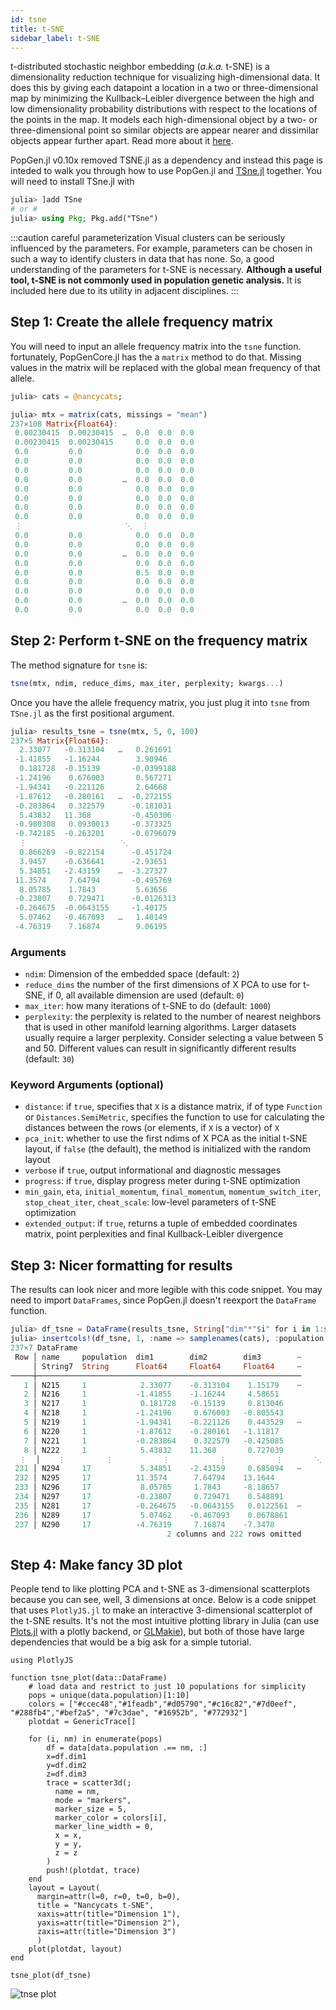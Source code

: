 ```yaml
---
id: tsne
title: t-SNE
sidebar_label: t-SNE
---
```


t-distributed stochastic neighbor embedding (_a.k.a._ t-SNE) is a dimensionality reduction technique for visualizing high-dimensional data. It does this by giving each datapoint a location in a two or three-dimensional map by minimizing the Kullback–Leibler divergence between the high and low dimensionality probability distributions with respect to the locations of the points in the map. It models each high-dimensional object by a two- or three-dimensional point so similar objects are appear nearer and dissimilar objects appear further apart. Read more about it [here](https://en.wikipedia.org/wiki/T-distributed_stochastic_neighbor_embedding).

PopGen.jl v0.10x removed TSNE.jl as a dependency and instead this page is inteded to walk you through how to use PopGen.jl and [TSne.jl](https://github.com/lejon/TSne.jl) together. You will need to install TSne.jl with

```julia
julia> ]add TSne
# or #
julia> using Pkg; Pkg.add("TSne")
```


:::caution careful parameterization
Visual clusters can be seriously influenced by the parameters. For example, parameters can be chosen in such a way to identify clusters in data that has none. So, a good understanding of the parameters for t-SNE is necessary. **Although a useful tool, t-SNE is not commonly used in population genetic analysis.** It is included here due to its utility in adjacent disciplines.
:::

## Step 1: Create the allele frequency matrix
You will need to input an allele frequency matrix into the `tsne` function. fortunately, PopGenCore.jl has the a `matrix` method to do that. Missing values in the matrix will be replaced with the global mean frequency of that allele.
```julia
julia> cats = @nancycats;

julia> mtx = matrix(cats, missings = "mean")
237×108 Matrix{Float64}:
 0.00230415  0.00230415  …  0.0  0.0  0.0
 0.00230415  0.00230415     0.0  0.0  0.0
 0.0         0.0            0.0  0.0  0.0
 0.0         0.0            0.0  0.0  0.0
 0.0         0.0            0.0  0.0  0.0
 0.0         0.0         …  0.0  0.0  0.0
 0.0         0.0            0.0  0.0  0.0
 0.0         0.0            0.0  0.0  0.0
 0.0         0.0            0.0  0.0  0.0
 0.0         0.0            0.0  0.0  0.0
 ⋮                       ⋱  ⋮         
 0.0         0.0            0.0  0.0  0.0
 0.0         0.0            0.0  0.0  0.0
 0.0         0.0         …  0.0  0.0  0.0
 0.0         0.0            0.0  0.0  0.0
 0.0         0.0            0.5  0.0  0.0
 0.0         0.0            0.0  0.0  0.0
 0.0         0.0            0.0  0.0  0.0
 0.0         0.0         …  0.0  0.0  0.0
 0.0         0.0            0.0  0.0  0.0
```

## Step 2: Perform t-SNE on the frequency matrix
The method signature for `tsne` is:
```julia
tsne(mtx, ndim, reduce_dims, max_iter, perplexity; kwargs...)
```
Once you have the allele frequency matrix, you just plug it into `tsne` from `TSne.jl` as the first positional argument.
```julia
julia> results_tsne = tsne(mtx, 5, 0, 100)
237×5 Matrix{Float64}:
  2.33077   -0.313104   …   0.261691
 -1.41855   -1.16244        3.90946
  0.181728  -0.15139       -0.0399188
 -1.24196    0.676003       0.567271
 -1.94341   -0.221126       2.64668
 -1.87612   -0.280161   …  -0.272155
 -0.283864   0.322579      -0.181031
  5.43832   11.368         -0.450306
 -0.980308   0.0930013     -0.373325
 -0.742185  -0.263201      -0.0796079
  ⋮                     ⋱  
  0.866269  -0.822154      -0.451724
  3.9457    -0.636641      -2.93651
  5.34851   -2.43159    …  -3.27327
 11.3574     7.64794       -0.495769
  8.05785    1.7843         5.63656
 -0.23807    0.729471      -0.0126313
 -0.264675  -0.0643155     -1.40175
  5.07462   -0.467093   …   1.40149
 -4.76319    7.16874        9.06195
```

### Arguments
- `ndim`: Dimension of the embedded space (default: `2`)
- `reduce_dims` the number of the first dimensions of X PCA to use for t-SNE, if 0, all available dimension are used (default: `0`)
- `max_iter`: how many iterations of t-SNE to do (default: `1000`)
- `perplexity`: the perplexity is related to the number of nearest neighbors that is used in other manifold learning algorithms. Larger datasets usually require a larger perplexity. Consider selecting a value between 5 and 50. Different values can result in significantly different results (default: `30`)

### Keyword Arguments (optional)
- `distance`: if `true`, specifies that `X` is a distance matrix, if of type `Function` or `Distances.SemiMetric`, specifies the function to use for calculating the distances between the rows (or elements, if `X` is a vector) of `X`
- `pca_init`: whether to use the first ndims of X PCA as the initial t-SNE layout, if `false` (the default), the method is initialized with the random layout
- `verbose` if `true`, output informational and diagnostic messages
- `progress`: if `true`, display progress meter during t-SNE optimization
- `min_gain`, `eta`, `initial_momentum`, `final_momentum`, `momentum_switch_iter`, `stop_cheat_iter`, `cheat_scale`: low-level parameters of t-SNE optimization
- `extended_output`: if `true`, returns a tuple of embedded coordinates matrix, point perplexities and final Kullback-Leibler divergence



## Step 3: Nicer formatting for results
The results can look nicer and more legible with this code snippet. You may need to import `DataFrames`, since PopGen.jl doesn't reexport the `DataFrame` function.
```julia
julia> df_tsne = DataFrame(results_tsne, String["dim"*"$i" for i in 1:size(results_tsne, 2)]); 
julia> insertcols!(df_tsne, 1, :name => samplenames(cats), :population => cats.sampleinfo.population)
237×7 DataFrame
 Row │ name     population  dim1        dim2        dim3        ⋯
     │ String7  String      Float64     Float64     Float64     ⋯
─────┼───────────────────────────────────────────────────────────
   1 │ N215     1            2.33077    -0.313104    1.15179    ⋯
   2 │ N216     1           -1.41855    -1.16244     4.58651
   3 │ N217     1            0.181728   -0.15139     0.813046
   4 │ N218     1           -1.24196     0.676003   -0.805543
   5 │ N219     1           -1.94341    -0.221126    0.443529   ⋯
   6 │ N220     1           -1.87612    -0.280161   -1.11817
   7 │ N221     1           -0.283864    0.322579   -0.425085
   8 │ N222     1            5.43832    11.368       0.727039
  ⋮  │    ⋮         ⋮           ⋮           ⋮           ⋮       ⋱
 231 │ N294     17           5.34851    -2.43159     0.685094   ⋯
 232 │ N295     17          11.3574      7.64794    13.1644
 233 │ N296     17           8.05785     1.7843     -8.18657
 234 │ N297     17          -0.23807     0.729471    0.548891
 235 │ N281     17          -0.264675   -0.0643155   0.0122561  ⋯
 236 │ N289     17           5.07462    -0.467093    0.0678861
 237 │ N290     17          -4.76319     7.16874    -7.3478
                                   2 columns and 222 rows omitted
```

## Step 4: Make fancy 3D plot
People tend to like plotting PCA and t-SNE as 3-dimensional scatterplots because you can see, well, 3 dimensions at once. Below is a code snippet
that uses `PlotlyJS.jl` to make an interactive 3-dimensional scatterplot
of the t-SNE results. It's not the most intuitive plotting library in Julia (can use [Plots.jl](https://github.com/JuliaPlots/Plots.jl) with a plotly backend, or [GLMakie](https://github.com/MakieOrg/Makie.jl/tree/master/GLMakie)), but both of those
have large dependencies that would be a big ask for a simple tutorial.
```
using PlotlyJS

function tsne_plot(data::DataFrame)
    # load data and restrict to just 10 populations for simplicity
    pops = unique(data.population)[1:10]
    colors = ["#ccec48","#1feadb","#d05790","#c16c82","#7d0eef", "#288fb4","#bef2a5", "#7c3dae", "#16952b", "#772932"]
    plotdat = GenericTrace[]

    for (i, nm) in enumerate(pops)
        df = data[data.population .== nm, :]
        x=df.dim1
        y=df.dim2
        z=df.dim3
        trace = scatter3d(;
          name = nm,
          mode = "markers",
          marker_size = 5,
          marker_color = colors[i],
          marker_line_width = 0,
          x = x,
          y = y,
          z = z
        )
        push!(plotdat, trace)
    end
    layout = Layout(
      margin=attr(l=0, r=0, t=0, b=0),
      title = "Nancycats t-SNE",
      xaxis=attr(title="Dimension 1"),
      yaxis=attr(title="Dimension 2"),
      zaxis=attr(title="Dimension 3")
      )
    plot(plotdat, layout)
end

tsne_plot(df_tsne)
```

![tnse plot](/img/tsne.svg)